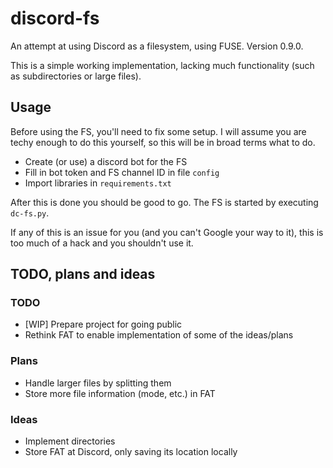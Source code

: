 # discord-fs
An attempt at using Discord as a filesystem, using FUSE.
Version 0.9.0.

This is a simple working implementation, lacking much functionality (such as subdirectories or large files).

## Usage
Before using the FS, you'll need to fix some setup.
I will assume you are techy enough to do this yourself, so this will be in broad terms what to do.
- Create (or use) a discord bot for the FS
- Fill in bot token and FS channel ID in file `config`
- Import libraries in `requirements.txt`

After this is done you should be good to go.
The FS is started by executing `dc-fs.py`.

If any of this is an issue for you (and you can't Google your way to it), this is too much of a hack and you shouldn't use it.

## TODO, plans and ideas
### TODO
- [WIP] Prepare project for going public
- Rethink FAT to enable implementation of some of the ideas/plans

### Plans
- Handle larger files by splitting them
- Store more file information (mode, etc.) in FAT

### Ideas
- Implement directories
- Store FAT at Discord, only saving its location locally
